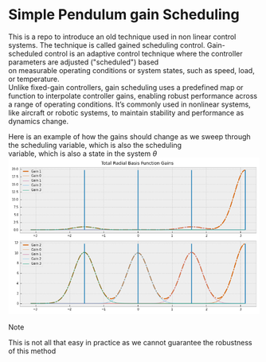 # Simple Pendulum gain Scheduling

This is a repo to introduce an old technique used in non linear  control systems.
The technique is called gained scheduling control.
Gain-scheduled control is an adaptive control technique where the controller parameters are adjusted ("scheduled") based <br> on measurable operating conditions or system states, such as speed, load, or temperature.<br>
Unlike fixed-gain controllers, gain scheduling uses a predefined map or function to interpolate controller gains, enabling robust performance across a range of operating conditions. It’s commonly used in nonlinear systems, like aircraft or robotic systems, to maintain stability and performance as dynamics change.

Here is an example of how the gains should change as we sweep through the scheduling variable, which is also the scheduling <br>
variable, which is also a state in the system $\theta$
![Example Of gained Scheduling](images/total_gain_scheduling.png)

> [!NOTE]  
> This is not all that easy in practice as we cannot guarantee the robustness of this method
